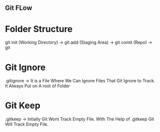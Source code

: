 ## Git FLow

# Folder Structure
git init (Working Directory) -> git add (Staging Area) -> git comit (Repo) -> git 


# Git Ignore
.gitignore -> It is a File Where We Can Ignore Files That Git Ignore to Track.
It Always Put on A root of Folder


# Git Keep
.gitkeep -> Intially Git Wont Track Empty File. With The Help of .gitkeep Git Will Track Empty File.